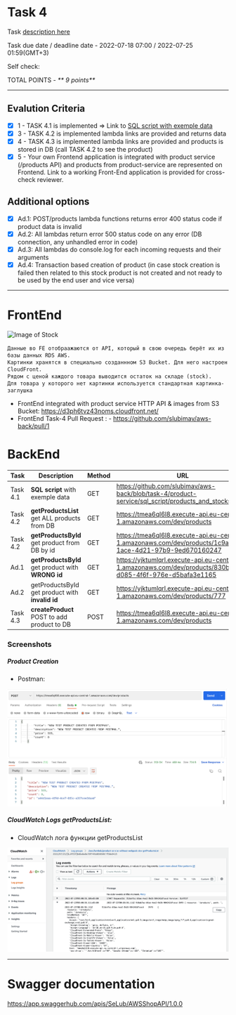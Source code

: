 # __Task 4__

Task [description here](https://github.com/EPAM-JS-Competency-center/cloud-development-course-initial/tree/main/4_integration_with_database)

Task due date / deadline date - 2022-07-18 07:00 / 2022-07-25 01:59(GMT+3)

Self check:
 
 TOTAL POINTS - _** 9 points**_
 
-----------
## __Evalution Criteria__

- [x] 1 - TASK 4.1 is implemented => Link to [SQL script with exemple data](https://github.com/slubimav/aws-back/blob/task-4/product-service/sql_script/products_and_stocks.sql)
- [x] 3 - TASK 4.2 is implemented lambda links are provided and returns data
- [x] 4 - TASK 4.3 is implemented lambda links are provided and products is stored in DB (call TASK 4.2 to see the product)
- [x] 5 - Your own Frontend application is integrated with product service (/products API) and products from product-service are represented on Frontend. Link to a working Front-End application is provided for cross-check reviewer.

## __Additional options__

- [x] Ad.1: POST/products lambda functions returns error 400 status code if product data is invalid
- [x] Ad.2: All lambdas return error 500 status code on any error (DB connection, any unhandled error in code)
- [x] Ad.3: All lambdas do console.log for each incoming requests and their arguments
- [x] Ad.4: Transaction based creation of product (in case stock creation is failed then related to this stock product is not created and not ready to be used by the end user and vice versa)
------------
# __FrontEnd__

![Image of Stock](http://backet-for-fe-app-auto-2.s3-website-us-east-1.amazonaws.com/)

```
Данные во FE отобраажаются от API, который в свою очередь берёт их из базы данных RDS AWS.
Картинки хранятся в специально созданнном S3 Bucket. Для него настроен CloudFront.
Рядом с ценой каждого товара выводится остаток на складе (stock).
Для товара у которого нет картинки используется стандартная картинка-заглушка
```

* FrontEnd integrated with product service HTTP API & images from S3 Bucket: https://d3ph6tvz43noms.cloudfront.net/ 
* FrontEnd Task-4 Pull Request : - https://github.com/slubimav/aws-back/pull/1

# __BackEnd__

Task   | Description | Method | URL 
-------|-------------|--------|-----
Task 4.1 | __SQL script__ with exemple data | GET | https://github.com/slubimav/aws-back/blob/task-4/product-service/sql_script/products_and_stocks.sql
Task 4.2 | __getProductsList__ get ALL products from DB | GET | https://tmea6ql6l8.execute-api.eu-central-1.amazonaws.com/dev/products
Task 4.2 | __getProductsById__ get product from DB by id | GET | https://tmea6ql6l8.execute-api.eu-central-1.amazonaws.com/dev/products/1c9a8a23-1ace-4d21-97b9-9ed670160247
Ad.1 | __getProductsById__ get product with __WRONG id__ | GET | https://yjktumlqrl.execute-api.eu-central-1.amazonaws.com/dev/products/830be059-d085-4f6f-976e-d5bafa3e1165
Ad.2 | getProductsById get product with __invalid id__ | GET | https://yjktumlqrl.execute-api.eu-central-1.amazonaws.com/dev/products/777
Task 4.3 | __createProduct__ POST to add product to DB | POST | https://tmea6ql6l8.execute-api.eu-central-1.amazonaws.com/dev/products

### Screenshots

##### Product Creation 

- Postman:

![Postman](https://github.com/slubimav/aws-back/blob/task-4/screenshots/create_product.png)
##### CloudWatch Logs getProductsList:

- CloudWatch лога функции getProductsList

![BackEnd](https://github.com/slubimav/aws-back/blob/task-4/screenshots/CloudWatchLogs.png)

------------

# __Swagger documentation__

https://app.swaggerhub.com/apis/SeLub/AWSShopAPI/1.0.0